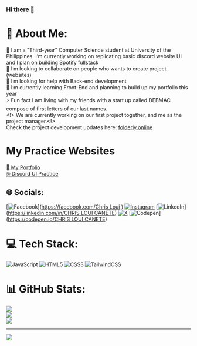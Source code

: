 ### Hi there 👋

# 💫 About Me:
🔭 I am a "Third-year" Computer Science student at University of the Philippines. I’m currently working on replicating basic discord website UI and I plan on building Spotify fullstack <br>👯 I’m looking to collaborate on people who wants to create project (websites)<br>🤝 I’m looking for help with Back-end development<br>🌱 I’m currently learning Front-End and planning to build up my portfolio this year<br>⚡ Fun fact I am living with my friends with a start up called DEBMAC compose of first letters of our last names.
<br><!> We are currently working on our first project together, and me as the project manager.<!><br> Check the project development updates here: [folderly.online](https://folderly.online/)

# My Practice Websites
[📖 My Portfolio](https://chris.debmac.tech/#home) <br>
[🤓 Discord UI Practice](https://chrisdiscord.debmac.tech/)

## 🌐 Socials:
[![Facebook](https://img.shields.io/badge/Facebook-%231877F2.svg?logo=Facebook&logoColor=white)]([https://facebook.com/Chris Loui](https://www.facebook.com/chrisloui.canete.3) ) [![Instagram](https://img.shields.io/badge/Instagram-%23E4405F.svg?logo=Instagram&logoColor=white)](https://instagram.com/_chrispppp_) [![LinkedIn](https://img.shields.io/badge/LinkedIn-%230077B5.svg?logo=linkedin&logoColor=white)]([https://linkedin.com/in/CHRIS LOUI CANETE](https://www.linkedin.com/in/chris-loui-canete-228118287/)) [![X](https://img.shields.io/badge/X-black.svg?logo=X&logoColor=white)](https://x.com/NASA_WAGMI_1007) [![Codepen](https://img.shields.io/badge/Codepen-000000?style=for-the-badge&logo=codepen&logoColor=white)]([https://codepen.io/CHRIS LOUI CANETE](https://codepen.io/CHRIS-LOUI-CANETE)) 

# 💻 Tech Stack:
![JavaScript](https://img.shields.io/badge/javascript-%23323330.svg?style=for-the-badge&logo=javascript&logoColor=%23F7DF1E) ![HTML5](https://img.shields.io/badge/html5-%23E34F26.svg?style=for-the-badge&logo=html5&logoColor=white) ![CSS3](https://img.shields.io/badge/css3-%231572B6.svg?style=for-the-badge&logo=css3&logoColor=white) ![TailwindCSS](https://img.shields.io/badge/tailwindcss-%2338B2AC.svg?style=for-the-badge&logo=tailwind-css&logoColor=white)
# 📊 GitHub Stats:
![](https://github-readme-stats.vercel.app/api?username=ChrisLoui&theme=dark&hide_border=false&include_all_commits=false&count_private=false)<br/>
![](https://github-readme-streak-stats.herokuapp.com/?user=ChrisLoui&theme=dark&hide_border=false)<br/>
![](https://github-readme-stats.vercel.app/api/top-langs/?username=ChrisLoui&theme=dark&hide_border=false&include_all_commits=false&count_private=false&layout=compact)

---
[![](https://visitcount.itsvg.in/api?id=ChrisLoui&icon=0&color=0)](https://visitcount.itsvg.in)


